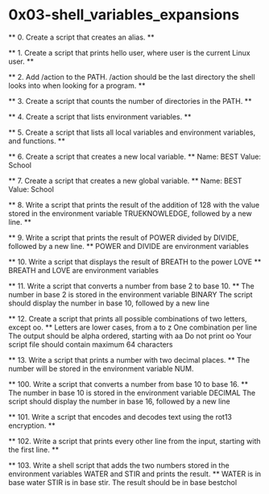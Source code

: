 # 0x03-shell_variables_expansions
** 0. Create a script that creates an alias. **
   
** 1. Create a script that prints hello user, where user is the current Linux user. **

** 2. Add /action to the PATH. /action should be the last directory the shell looks into when looking for a program. **

** 3. Create a script that counts the number of directories in the PATH. **

** 4. Create a script that lists environment variables. **

** 5. Create a script that lists all local variables and environment variables, and functions. **

** 6. Create a script that creates a new local variable. **
      Name: BEST
      Value: School
      
** 7. Create a script that creates a new global variable. **
      Name: BEST
      Value: School
      
** 8. Write a script that prints the result of the addition of 128 with the value stored in the environment variable TRUEKNOWLEDGE, followed by a new line. **

** 9. Write a script that prints the result of POWER divided by DIVIDE, followed by a new line. **
      POWER and DIVIDE are environment variables
      
** 10. Write a script that displays the result of BREATH to the power LOVE **
        BREATH and LOVE are environment variables
        
** 11. Write a script that converts a number from base 2 to base 10. **
        The number in base 2 is stored in the environment variable BINARY
        The script should display the number in base 10, followed by a new line
        
** 12. Create a script that prints all possible combinations of two letters, except oo. **
        Letters are lower cases, from a to z
        One combination per line
        The output should be alpha ordered, starting with aa
        Do not print oo
        Your script file should contain maximum 64 characters
      
** 13. Write a script that prints a number with two decimal places. **
      The number will be stored in the environment variable NUM.

** 100. Write a script that converts a number from base 10 to base 16. **
        The number in base 10 is stored in the environment variable DECIMAL
        The script should display the number in base 16, followed by a new line
        
** 101. Write a script that encodes and decodes text using the rot13 encryption. **

** 102. Write a script that prints every other line from the input, starting with the first line. **

** 103. Write a shell script that adds the two numbers stored in the environment variables WATER and STIR and prints the result. **
        WATER is in base water
        STIR is in base stir.
        The result should be in base bestchol
